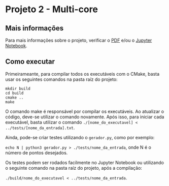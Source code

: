 # Projeto 2 - Multi-core

## Mais informações

Para mais informações sobre o projeto, verificar o [PDF](https://github.com/filipefborba/supercomp/blob/master/projeto-02/Filipe%20Borba%20-%20Projeto%202.pdf) e/ou o [Jupyter Notebook](https://github.com/filipefborba/supercomp/blob/master/projeto-02/Filipe%20Borba%20-%20Projeto%202.ipynb).

## Como executar

Primeirameante, para compilar todos os executáveis com o CMake, basta usar os seguintes comandos na pasta raíz do projeto:  
```
mkdir build
cd build
cmake ..
make 
```
O comando make é responsável por compilar os executáveis. Ao atualizar o código, deve-se utilizar o comando novamente. Após isso, para iniciar cada executável, basta utilizar o comando ```./[nome_do_executavel] < ../tests/[nome_da_entrada].txt```.

Ainda, pode-se criar testes utilizando o ```gerador.py```, como por exemplo:

```echo N | python3 gerador.py > ./tests/nome_da_entrada```,
onde N é o número de pontos desejados.


Os testes podem ser rodados facilmente no Jupyter Notebook ou utilizando o seguinte comando na pasta raíz do projeto, após a compilação:

```./build/nome_do_executavel < ../tests/nome_da_entrada```.
